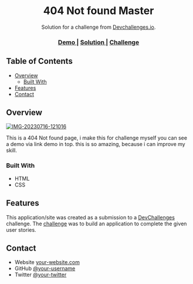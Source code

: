 <!-- Please update value in the {}  -->

<h1 align="center">404 Not found Master</h1>

<div align="center">
   Solution for a challenge from  <a href="http://devchallenges.io" target="_blank">Devchallenges.io</a>.
</div>

<div align="center">
  <h3>
    <a href="https://404-page-alfiedu.netlify.app/#">
      Demo
    </a>
    <span> | </span>
    <a href="https://devchallenges.io/solutions/gnZlXxJ94QI8bN1Ioynj">
      Solution
    </a>
    <span> | </span>
    <a href="https://devchallenges.io/challenges/wBunSb7FPrIepJZAg0sY">
      Challenge
    </a>
  </h3>
</div>

<!-- TABLE OF CONTENTS -->

## Table of Contents

- [Overview](#overview)
  - [Built With](#built-with)
- [Features](#features)
- [Contact](#contact)

<!-- OVERVIEW -->

## Overview

<a href="https://ibb.co/1rMG0Jb"><img src="https://i.ibb.co/1rMG0Jb/IMG-20230716-121016.jpg" alt="IMG-20230716-121016" border="0"></a>

This is a 404 Not found page, i make this for challenge myself 
you can see a demo via link demo in top. this is so amazing, because i can improve my skill.

### Built With
- HTML
- CSS

## Features
This application/site was created as a submission to a [DevChallenges](https://devchallenges.io/challenges) challenge. The [challenge](https://devchallenges.io/challenges/wBunSb7FPrIepJZAg0sY) was to build an application to complete the given user stories.

## Contact
- Website [your-website.com](https://{your-web-site-link})
- GitHub [@your-username](https://{github.com/your-usermame})
- Twitter [@your-twitter](https://{twitter.com/your-username})
